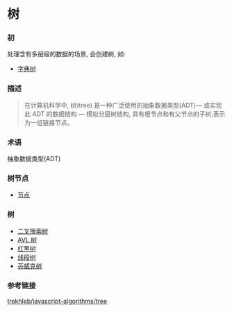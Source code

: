 # 树

### 初

处理含有多层级的数据的场景, 会创建树, 如:

- [字典树](./trie.md)

### 描述

> 在计算机科学中, 树(tree) 是一种广泛使用的抽象数据类型(ADT)— 或实现此 ADT 的数据结构 — 模拟分层树结构, 具有根节点和有父节点的子树,表示为一组链接节点。

### 术语

抽象数据类型(ADT)

### 树节点

- [节点](./tree-node.md)

### 树

- [二叉搜索树](./bst.md)
- [AVL 树](./avl.md)
- [红黑树](./avl.md)
- [线段树](./avl.md)
- [芬威克树](./avl.md)

### 参考链接

[trekhleb/javascript-algorithms/tree](https://github.com/trekhleb/javascript-algorithms/blob/master/src/data-structures/tree/README.zh-CN.md)
